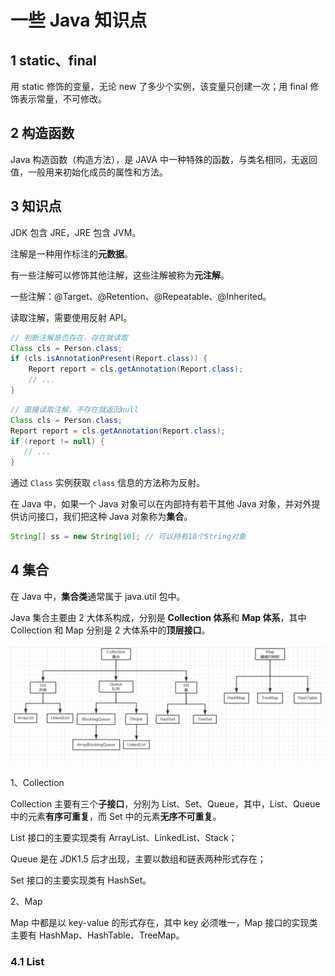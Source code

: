 # 一些 Java 知识点

## 1 static、final

用 static 修饰的变量，无论 new 了多少个实例，该变量只创建一次；用 final 修饰表示常量，不可修改。

## 2 构造函数

Java 构造函数（构造方法），是 JAVA 中一种特殊的函数，与类名相同，无返回值，一般用来初始化成员的属性和方法。

## 3 知识点

JDK 包含 JRE，JRE 包含 JVM。

注解是一种用作标注的**元数据**。

有一些注解可以修饰其他注解，这些注解被称为**元注解**。

一些注解：@Target、@Retention、@Repeatable、@Inherited。

读取注解，需要使用反射 API。

```java
// 判断注解是否存在，存在就读取
Class cls = Person.class;
if (cls.isAnnotationPresent(Report.class)) {
    Report report = cls.getAnnotation(Report.class);
    // ...
}
```

```java
// 直接读取注解，不存在就返回null
Class cls = Person.class;
Report report = cls.getAnnotation(Report.class);
if (report != null) {
   // ...
}
```

通过 `Class` 实例获取 `class` 信息的方法称为反射。

在 Java 中，如果一个 Java 对象可以在内部持有若干其他 Java 对象，并对外提供访问接口，我们把这种 Java 对象称为**集合**。 

```java
String[] ss = new String[10]; // 可以持有10个String对象
```

## 4 集合

在 Java 中，**集合类**通常属于 java.util 包中。

Java 集合主要由 2 大体系构成，分别是 **Collection 体系**和 **Map 体系**，其中 Collection 和 Map 分别是 2 大体系中的**顶层接口**。

![image-20211222232252744](../images/image-20211222232252744.png)

1、Collection

Collection 主要有三个**子接口**，分别为 List、Set、Queue，其中，List、Queue 中的元素**有序可重复**，而 Set 中的元素**无序不可重复**。

List 接口的主要实现类有 ArrayList、LinkedList、Stack；

Queue 是在 JDK1.5 后才出现，主要以数组和链表两种形式存在；

Set 接口的主要实现类有 HashSet。

2、Map

Map 中都是以 key-value 的形式存在，其中 key 必须唯一，Map 接口的实现类主要有 HashMap、HashTable、TreeMap。

### 4.1 List















